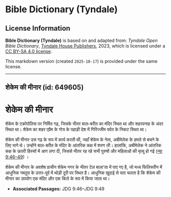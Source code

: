 # Bible Dictionary (Tyndale)

## License Information

**Bible Dictionary (Tyndale)** is based on and adapted from: _Tyndale Open Bible Dictionary_, [Tyndale House Publishers](https://tyndaleopenresources.com/), 2023, which is licensed under a [CC BY-SA 4.0 license](https://creativecommons.org/licenses/by-sa/4.0/legalcode.en).

This markdown version (created `2025-10-17`) is provided under the same license.



--------------------------------

## शेकेम की मीनार (id: 649605)

शेकेम की मीनार
==============

शेकेम के एक्रोपोलिस पर निर्मित गढ़, जिसके भीतर बाल\-बरीत का मंदिर स्थित था और शहरपनाह के अंदर स्थित था। शेकेम का शहर एप्रैम के गोत्र के पहाड़ी देश में गिरिज्जीम पर्वत के निकट स्थित था।

शेकेम की मीनार उस गढ़ के रूप में कार्य करती थी, जहाँ शेकेम के नेता, अबीमेलेक के हमले से बचने के लिए भागे थे। उन्होंने बाल\-बरीत के मंदिर के आंतरिक कक्ष में शरण ली। हालांकि, अबीमेलेक ने आंतरिक कक्ष के ऊपरी हिस्सों में आग लगा दी, जिससे भीतर रह रहे सभी पुरुषों और महिलाओं की मृत्यु हो गई ([न्या 9:46–49](https://ref.ly/Judg9:46-Judg9:49)) ।

शेकेम की मीनार के अवशेष प्राचीन शेकेम नगर के भीतर टेल बाला’ता में पाए गए है, जो मध्य फिलिस्तीन में आधुनिक नब्लूस के उत्तर\-पूर्व में थोड़ी दूरी पर स्थित है। आधुनिक खुदाई से पता चलता है कि शेकेम की मीनार का उपयोग एक मंदिर और एक किले के रूप में किया जाता था।

* **Associated Passages:** JDG 9:46–JDG 9:49

